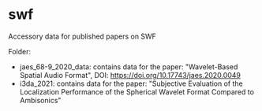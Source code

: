 # swf
Accessory data for published papers on SWF

Folder:
* jaes_68-9_2020_data: contains data for the paper: "Wavelet-Based Spatial Audio Format", DOI: https://doi.org/10.17743/jaes.2020.0049
* i3da_2021: contains data for the paper: "Subjective Evaluation of the Localization Performance of the Spherical Wavelet Format Compared to Ambisonics"


